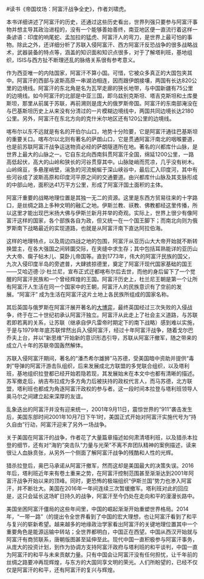 #读书《帝国坟场：阿富汗战争全史》，作者刘啸虎。

本书详细讲述了阿富汗的历史，还通过这些历史看出，世界列强只要参与阿富汗事物并想主导其政治进程的，没有一个能够善始善终，南亚地区便一直流行着这样一条谚语：印度的响尾蛇、孟加拉的猛虎、阿富汗人的弯刀，是世界上最可怕的事物。除此之外，还详细分析了苏联入侵阿富汗、西方阿富汗反恐战争的很多战略战术，武器装备的特点等，涵盖的知识面和知识点很多，对于了解塔利班，基地组织，ISIS与西方扯不断理还乱的脉络关系很有参考意义。

作为西亚唯一的内陆国家，阿富汗不算小国。可惜，它被众多真正的大国包夹其中。阿富汗的西部与波斯高原一串湖泊相连，因而跟伊朗接壤，两国有长达820公里的边境线。阿富汗的东北角是名为瓦罕走廊的狭长地带，与中国新疆有75公里的边境线。如今阿富汗的北部是中亚三国，即乌兹别克斯坦、塔吉克斯坦和土库曼斯坦，那里从前属于苏联，再前溯则是庞大的俄罗斯帝国。阿富汗的东南部淹没在与巴基斯坦历史上从来没有分清过的一片模糊边境线中，两国共同边境长达2180公里。另外，阿富汗在东北方向的克什米尔地区还有120公里的边境线。

喀布尔以东不远就是有名的开伯尔山口，地势十分险要，它是阿富汗通往巴基斯坦的重要关口。喀布尔以北则有著名的萨朗山口，它是贯通阿富汗南北的咽喉要道，也是前苏联阿富汗战争运送物资必经的萨朗隧道所在地。著名的兴都库什山脉，是世界上最大的山脉之一。它自东北向西南斜贯阿富汗全国，绵延1200公里，一路高低起伏，高大的山岭和狭长的河谷贯穿其中。山脉陡峭而荒凉，几乎没有树木。山岭绵亘，多悬崖峭壁，湍急的河流蜿蜒于深山峡谷中，最后汇入印度河，其中有些河谷成了波斯高原和印度河平原之间的交通要道。由兴都库什山脉及其支脉形成的中部山地，面积达41万平方公里，形成了阿富汗国土面积的主体。

阿富汗重要的战略地理位置是其独一无二的资源。这里是东西方贸易往来的十字路口，是丝绸之路上多种文明的融汇之地。伊斯兰教、祆教、佛教都经这里传播，所以这里才能出现巴米扬大佛与伊斯兰新月并举的奇观。实际上，世界上很少有像阿富汗这样的国家，各个部族各自为政，但又统一在一个国王脚下；而南北向则为俄罗斯南下战略最近的实现道路，也就是从阿富汗南下直达阿拉伯海。

这样的地理特点，以及周边四战之地的包围，阿富汗从亚历山大大帝开始就不断转换盟主，在各大强国之间转圜交际，在夹缝中求生存；其中包括耳熟能详的亚历山大大帝、瘸子帖木儿、莫卧儿帝国等。直到1773年，伟大的阿富汗民族的国父，九次入侵印度半岛的旁遮普，大肆掳掠德里，奠定了阿富汗现代国家基础的国王——艾哈迈德·沙·杜兰尼，宣布正式迁都喀布尔后去世，而他的身后留下了一个觉醒的阿富汗民族和一个曾经辉煌的王国。阿富汗历史上，杜兰尼王朝是第一个让所有阿富汗人生活在同一个国家中的王朝，阿富汗人的民族意识有了空前的发展。“阿富汗” 成为生活在阿富汗这片土地上各民族所组成的国家名称。

其后英国与俄罗斯在阿富汗展开著名的[大博弈](http://blog.sina.com.cn/s/blog_3efd5a07010315g4.html)，最终英国经过三次失败的入侵战争，终于在二十世纪初承认阿富汗独立。阿富汗从此走上了社会主义道路，与苏联若即若离的关系，让苏联（继承自伊凡雷帝时期定下的南下战略）感到难以实施，于是与1979年年底苏联悍然出兵入侵阿富汗，经过十年阿富汗战争，随着戈尔巴乔夫上台，并以“新思维”开始新的意识形态引导，苏联从阿富汗撤军，随之带来的成立八十年的苏联帝国轰然解体。

苏联入侵阿富汗期间，著名的“潘杰希尔雄狮”马苏德，受美国暗中资助并提供“毒刺”导弹的阿富汗游击队组织，后来发展成北方联盟的多党联合组织，以及塔利班，基地组织拉登都已经开始若隐若现，其发展始末在本文中也都有清晰的描述。苏军撤走后，纳吉布拉成为多方角力后被扶持的政权代言人，而马苏德，北方联盟，塔利班也都成为角逐阿富汗政权的参与者。这一段时间本拉登与塔利班领导人奥马尔之间建立起来深厚的友谊。

乱象迭出的阿富汗并没有迎来统一，2001年9月11日，震惊世界的“911”袭击发生后，美国东部时间2001年10月7日下午1时，美国正式开始对阿富汗实施代号为“持久自由”行动，阿富汗迎来了另外一场战争。

关于美国在阿富汗的战争，作者花了大量篇章描述如何肃清塔利班，以及猎杀本拉登的细节，还有对“海豹”突击队“力量与光荣”不离不弃团队精神的案例描述，读来很让人血脉贲张，从另外一个侧面了解阿富汗战争的残酷和人性的光辉。

猎杀拉登后，奥巴马承诺从阿富汗撤军，然而这却是美国最大的决策失误。2016年后，塔利班近年来有卷土重来之势，在阿富汗控制范围甚至渐渐达到2001年阿富汗战争开始以来的顶峰。同时，更恐怖的极端组织“伊斯兰国”势力也渗入阿富汗，并不断壮大。美国在2016年一年间连续三次暂缓撤军。塔利班对此的回应是，这只会延长这场旷日持久的战争，阿富汗至今仍处在走向和平的漫漫长路中。

美国坐困阿富汗僵局的这些年间里，中国的崛起渐渐开始重塑世界格局。2014年，“一带一路”（的提出令全世界看到了中国的宏大理想，也让阿富汗看到了和平与复兴的崭新希望。越来越多的地缘政治学家看出阿富汗的关键地理位置其中一个重要角色是能源运输中转站；全世界都明白，中国正在西望。中国从西汉开始就与阿富汗有商贸联系，唐朝版图甚至延伸至此。现代中国一直积极参与阿富汗事务，从庞大的投资计划，到作为协调方支持阿富汗政府与塔利班的和平谈判，中国一直为阿富汗的和平与未来贡献力量。只有中国会让阿富汗没有任何担忧，让千年前的丝绸之路要冲再现辉煌，与东方的大国同享文明的荣光。人们所盼望的，已经不仅仅是阿富汗的和平，还有阿富汗的复兴与辉煌。

